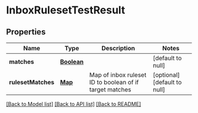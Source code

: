 # InboxRulesetTestResult
## Properties

Name | Type | Description | Notes
------------ | ------------- | ------------- | -------------
**matches** | [**Boolean**](boolean) |  | [default to null]
**rulesetMatches** | [**Map**](boolean) | Map of inbox ruleset ID to boolean of if target matches | [optional] [default to null]

[[Back to Model list]](../README#documentation-for-models) [[Back to API list]](../README#documentation-for-api-endpoints) [[Back to README]](../README)

